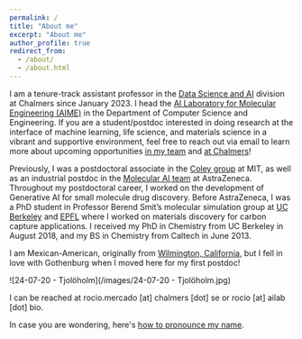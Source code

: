 ```yaml
---
permalink: /
title: "About me"
excerpt: "About me"
author_profile: true
redirect_from:
  - /about/
  - /about.html
---
```


I am a tenure-track assistant professor in the [Data Science and AI](https://www.chalmers.se/en/departments/cse/research/dsai/Pages/default.aspx) division at Chalmers since January 2023. I head the [AI Laboratory for Molecular Engineering (AIME)](https://ailab.bio/) in the Department of Computer Science and Engineering. If you are a student/postdoc interested in doing research at the interface of machine learning, life science, and materials science in a vibrant and supportive environment, feel free to reach out via email to learn more about upcoming opportunities [in my team](https://ailab.bio/join-us) and [at Chalmers](https://www.chalmers.se/en/about-chalmers/Working-at-Chalmers/Vacancies/Pages/default.aspx)!

Previously, I was a postdoctoral associate in the [Coley group](https://coley.mit.edu/) at MIT, as well as an industrial postdoc in the [Molecular AI team](https://github.com/MolecularAI) at AstraZeneca. Throughout my postdoctoral career, I worked on the development of Generative AI for small molecule drug discovery. Before AstraZeneca, I was a PhD student in Professor Berend Smit’s molecular simulation group at [UC Berkeley](http://www.cchem.berkeley.edu/molsim/) and [EPFL](https://www.epfl.ch/labs/lsmo/) where I worked on materials discovery for carbon capture applications. I received my PhD in Chemistry from UC Berkeley in August 2018, and my BS in Chemistry from Caltech in June 2013.

I am Mexican-American, originally from [Wilmington, California](https://en.wikipedia.org/wiki/Wilmington,_Los_Angeles), but I fell in love with Gothenburg when I moved here for my first postdoc!

![24-07-20 - Tjolöholm](/images/24-07-20 - Tjolöholm.jpg)

I can be reached at rocio.mercado [at] chalmers [dot] se or rocio [at] ailab [dot] bio.

In case you are wondering, here's [how to pronounce my name](https://youtu.be/s7A2uDrmjgY).
